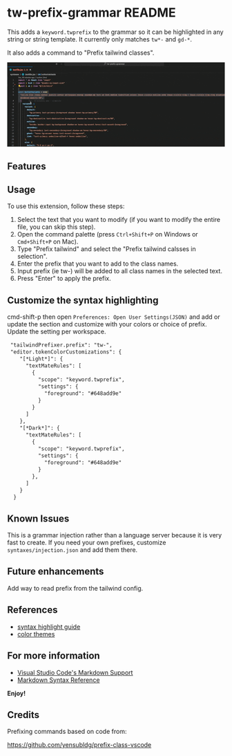 # tw-prefix-grammar README

This adds a `keyword.twprefix` to the grammar so it can be highlighted in any string or string template. It currently only matches `tw*-` and `gd-*`.

It also adds a command to "Prefix tailwind classes".

![Usage](images/usage.gif)

## Features

## Usage

To use this extension, follow these steps:

1. Select the text that you want to modify (if you want to modify the entire file, you can skip this step).
2. Open the command palette (press `Ctrl+Shift+P` on Windows or `Cmd+Shift+P` on Mac).
3. Type "Prefix tailwind" and select the "Prefix tailwind calsses in selection".
4. Enter the prefix that you want to add to the class names.
5. Input prefix (ie tw-) will be added to all class names in the selected text.
6. Press "Enter" to apply the prefix.

## Customize the syntax highlighting

cmd-shift-p then open `Preferences: Open User Settings(JSON)` and add or update the section and customize with your colors or choice of prefix. Update the setting per workspace.

```
 "tailwindPrefixer.prefix": "tw-",
 "editor.tokenColorCustomizations": {
    "[*Light*]": {
      "textMateRules": [
        {
          "scope": "keyword.twprefix",
          "settings": {
            "foreground": "#648add9e"
          }
        }
      ]
    },
    "[*Dark*]": {
      "textMateRules": [
        {
          "scope": "keyword.twprefix",
          "settings": {
            "foreground": "#648add9e"
          }
        },
      ]
    }
  }
```

## Known Issues

This is a grammar injection rather than a language server because it is very fast to create. If you need your own prefixes, customize `syntaxes/injection.json` and add them there.

## Future enhancements

Add way to read prefix from the tailwind config.

## References

- [syntax highlight guide](https://code.visualstudio.com/api/language-extensions/syntax-highlight-guide)
- [color themes](https://code.visualstudio.com/api/extension-guides/color-theme#syntax-colors)

## For more information

- [Visual Studio Code's Markdown Support](http://code.visualstudio.com/docs/languages/markdown)
- [Markdown Syntax Reference](https://help.github.com/articles/markdown-basics/)

**Enjoy!**

## Credits

Prefixing commands based on code from:

https://github.com/yensubldg/prefix-class-vscode

